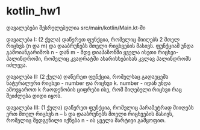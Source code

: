 # kotlin_hw1
დავალებები შესრულებულია src/main/kotlin/Main.kt-ში

დავალება I: (2 ქულა)
დაწერეთ ფუნქცია, რომელიც მიიღებს 2 მთელ რიცხვს (n და m) და დააბრუნებს მთელი რიცხვების მასივს. ფუნქციამ უნდა გამოიანგარიშოს n - დან m - მდე დიაპაზონში ყველა ისეთი რიცხვი-პალინდრომი, რომელიც კვადრატში ახარისხებისას კვლავ პალინდრომს იძლევა.

დავალება II: (2 ქულა)
დაწერეთ ფუნქცია, რომელსაც გადაეცემა ნატურალური რიცხვი - number და რიცხვი k. number - იდან უნდა ამოვყაროთ k რაოდენობის ციფრები ისე, რომ მიღებული რიცხვი რაც შეიძლება დიდი იყოს.

დავალება III: (1 ქულა)
დაწერეთ ფუნქცია, რომელიც პარამეტრად მიიღებს ერთ მთელ რიცხვს n – ს და დააბრუნებს მთელი რიცხვების მასივს, რომელიც შედგენილი იქნება n - ის ყველა მარტივი გამყოფით.
